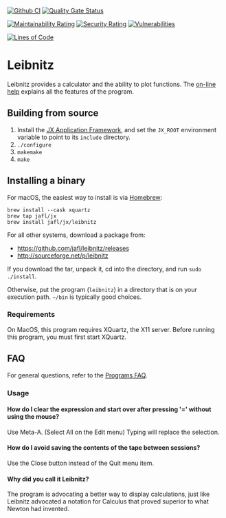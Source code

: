 [![Github CI](https://github.com/jafl/leibnitz/actions/workflows/ci.yml/badge.svg)](https://github.com/jafl/leibnitz/actions/workflows/ci.yml)
[![Quality Gate Status](https://sonarcloud.io/api/project_badges/measure?branch=main&project=jafl_leibnitz&metric=alert_status)](https://sonarcloud.io/dashboard?id=jafl_leibnitz&branch=main)

[![Maintainability Rating](https://sonarcloud.io/api/project_badges/measure?branch=main&project=jafl_leibnitz&metric=sqale_rating)](https://sonarcloud.io/dashboard?id=jafl_leibnitz&branch=main)
[![Security Rating](https://sonarcloud.io/api/project_badges/measure?branch=main&project=jafl_leibnitz&metric=security_rating)](https://sonarcloud.io/dashboard?id=jafl_leibnitz&branch=main)
[![Vulnerabilities](https://sonarcloud.io/api/project_badges/measure?branch=main&project=jafl_leibnitz&metric=vulnerabilities)](https://sonarcloud.io/dashboard?id=jafl_leibnitz&branch=main)

[![Lines of Code](https://sonarcloud.io/api/project_badges/measure?branch=main&project=jafl_leibnitz&metric=ncloc)](https://sonarcloud.io/dashboard?id=jafl_leibnitz&branch=main)

# Leibnitz

Leibnitz provides a calculator and the ability to plot functions.  The [on-line help](http://leibnitz.sourceforge.net/help.html) explains all the features of the program.


## Building from source

1. Install the [JX Application Framework](https://github.com/jafl/jx_application_framework),  and set the `JX_ROOT` environment variable to point to its `include` directory.
1. `./configure`
1. `makemake`
1. `make`


## Installing a binary

For macOS, the easiest way to install is via [Homebrew](https://brew.sh):

    brew install --cask xquartz
    brew tap jafl/jx
    brew install jafl/jx/leibnitz

For all other systems, download a package from:

* https://github.com/jafl/leibnitz/releases
* http://sourceforge.net/p/leibnitz

If you download the tar, unpack it, cd into the directory, and run `sudo ./install`.

Otherwise, put the program (`leibnitz`) in a directory that is on your execution path.  `~/bin` is typically good choices.

### Requirements

On MacOS, this program requires XQuartz, the X11 server.  Before running this program, you must first start XQuartz.


## FAQ

For general questions, refer to the [Programs FAQ](https://github.com/jafl/jx_application_framework/blob/master/APPS.md).

### Usage

#### How do I clear the expression and start over after pressing '=' without using the mouse?

Use Meta-A. (Select All on the Edit menu)  Typing will replace the selection.


#### How do I avoid saving the contents of the tape between sessions?

Use the Close button instead of the Quit menu item.


#### Why did you call it Leibnitz?

The program is advocating a better way to display calculations, just like Leibnitz advocated a notation for Calculus that proved superior to what Newton had invented.
